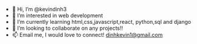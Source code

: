 - 👋 Hi, I’m @kevindinh3
- 👀 I’m interested in web development
- 🌱 I’m currently learning html,css,javascript,react, python,sql and django
- 💞️ I’m looking to collaborate on any projects!!
- 📫 Email me, I would love to connect! dinhkevin1@gmail.com

<!---
kevindinh3/kevindinh3 is a ✨ special ✨ repository because its `README.md` (this file) appears on your GitHub profile.
You can click the Preview link to take a look at your changes.
--->
